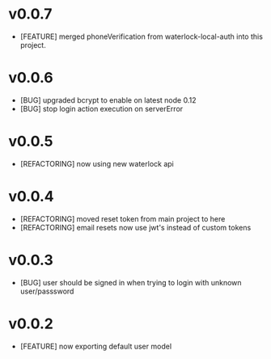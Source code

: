 # v0.0.7
* [FEATURE] merged phoneVerification from waterlock-local-auth into this project.

# v0.0.6
* [BUG] upgraded bcrypt to enable on latest node 0.12
* [BUG] stop login action execution on serverError

# v0.0.5
* [REFACTORING] now using new waterlock api

# v0.0.4
* [REFACTORING] moved reset token from main project to here
* [REFACTORING] email resets now use jwt's instead of custom tokens

# v0.0.3
* [BUG] user should be signed in when trying to login with unknown user/passsword

# v0.0.2
* [FEATURE] now exporting default user model
